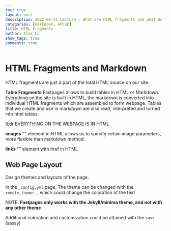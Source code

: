 ```yaml
---
toc: true
layout: post
description: 2022-08-31 Lecture - What are HTML fragments and what do they do? 
categories: [markdown, APCSP]
title: HTML Fragments
author: Alex Lu
show_tags: true
comments: true
---
```


# HTML Fragments and Markdown
HTML fragments are just a part of the total HTML source on our site.

**Table Fragments**
Fastpages allows to build tables in HTML or Markdown. Everything on the site is built in HTML, the markdown is converted into individual HTML fragments which are assembled to form webpage. Tables that we create and use in markdown are also read, interpreted and turned into html tables. 

tl;dr EVERYTHING ON THE WEBPAGE IS IN HTML

**images**
"<img>" element in HTML
allows us to specify cetain image parameters, more flexible than markdown method.

**links**
"<a>" element with href in HTML

## Web Page Layout
Design themes and layouts of the page.

In the <code>_config.yml</code> page, The theme can be changed with the <code> remote_theme: </code>, which could change the coloration of the text

NOTE: **Fastpages only works with the Jekyll/minima theme, and not with any other theme**

Additional coloration and customization could be attained with the <code>sass</code> (sassy)